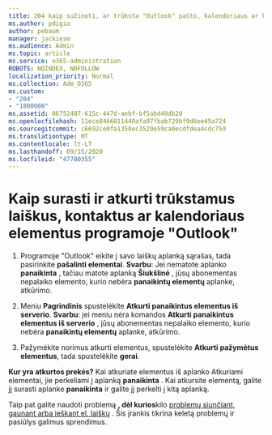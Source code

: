 ```yaml
---
title: 204 kaip sužinoti, ar trūksta "Outlook" pašto, kalendoriaus ar kontaktų
ms.author: pdigia
author: pebaum
manager: jackiesm
ms.audience: Admin
ms.topic: article
ms.service: o365-administration
ROBOTS: NOINDEX, NOFOLLOW
localization_priority: Normal
ms.collection: Adm_O365
ms.custom:
- "204"
- "1800008"
ms.assetid: 86752487-615c-447d-aebf-bf5abd49db20
ms.openlocfilehash: 11ece8466011440afa97fbab729bf9d6ee45a724
ms.sourcegitcommit: c6692ce0fa1358ec3529e59ca0ecdfdea4cdc759
ms.translationtype: MT
ms.contentlocale: lt-LT
ms.lasthandoff: 09/15/2020
ms.locfileid: "47780355"
---
```

# <a name="how-to-find-and-recover-missing-messages-contacts-or-calendar-items-in-outlook"></a>Kaip surasti ir atkurti trūkstamus laiškus, kontaktus ar kalendoriaus elementus programoje "Outlook"

1. Programoje "Outlook" eikite į savo laiškų aplanką sąrašas, tada pasirinkite **pašalinti elementai**. **Svarbu**: Jei nematote aplanko **panaikinta** , tačiau matote aplanką **Šiukšlinė** , jūsų abonementas nepalaiko elemento, kurio nebėra **panaikintų elementų** aplanke, atkūrimo.

2. Meniu **Pagrindinis** spustelėkite **Atkurti panaikintus elementus iš serverio**. **Svarbu**: jei meniu nėra komandos **Atkurti panaikintus elementus iš serverio** , jūsų abonementas nepalaiko elemento, kurio nebėra **panaikintų elementų** aplanke, atkūrimo.

3. Pažymėkite norimus atkurti elementus, spustelėkite **Atkurti pažymėtus elementus**, tada spustelėkite **gerai**.

**Kur yra atkurtos prekės?** Kai atkuriate elementus iš aplanko Atkuriami elementai, jie perkeliami į aplanką **panaikinta** . Kai atkursite elementą, galite jį surasti aplanke **panaikinta** ir galite jį perkelti į kitą aplanką.

Taip pat galite naudoti problemą **, dėl kurios**kilo [problemų siunčiant, gaunant arba ieškant el. laiškų](https://aka.ms/SaRA-OutlookSendReceive) . Šis įrankis tikrina keletą problemų ir pasiūlys galimus sprendimus.
